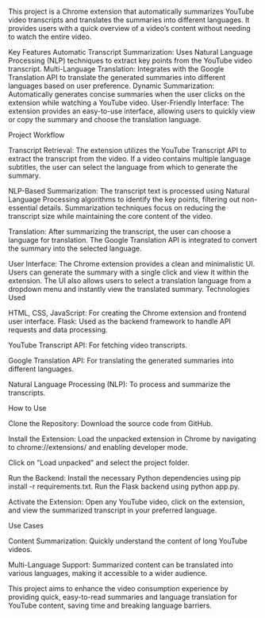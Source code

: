 This project is a Chrome extension that automatically summarizes YouTube video transcripts and translates the summaries into different languages. It provides users with a quick overview of a video’s content without needing to watch the entire video.

Key Features
Automatic Transcript Summarization: Uses Natural Language Processing (NLP) techniques to extract key points from the YouTube video transcript.
Multi-Language Translation: Integrates with the Google Translation API to translate the generated summaries into different languages based on user preference.
Dynamic Summarization: Automatically generates concise summaries when the user clicks on the extension while watching a YouTube video.
User-Friendly Interface: The extension provides an easy-to-use interface, allowing users to quickly view or copy the summary and choose the translation language.

Project Workflow

Transcript Retrieval:
The extension utilizes the YouTube Transcript API to extract the transcript from the video.
If a video contains multiple language subtitles, the user can select the language from which to generate the summary.

NLP-Based Summarization:
The transcript text is processed using Natural Language Processing algorithms to identify the key points, filtering out non-essential details.
Summarization techniques focus on reducing the transcript size while maintaining the core content of the video.

Translation:
After summarizing the transcript, the user can choose a language for translation.
The Google Translation API is integrated to convert the summary into the selected language.

User Interface:
The Chrome extension provides a clean and minimalistic UI.
Users can generate the summary with a single click and view it within the extension.
The UI also allows users to select a translation language from a dropdown menu and instantly view the translated summary.
Technologies Used

HTML, CSS, JavaScript:
For creating the Chrome extension and frontend user interface.
Flask: Used as the backend framework to handle API requests and data processing.

YouTube Transcript API: 
For fetching video transcripts.

Google Translation API:
For translating the generated summaries into different languages.

Natural Language Processing (NLP): 
To process and summarize the transcripts.

How to Use

Clone the Repository: Download the source code from GitHub.

Install the Extension:
Load the unpacked extension in Chrome by navigating to chrome://extensions/ and enabling developer mode.

Click on "Load unpacked" and select the project folder.

Run the Backend:
Install the necessary Python dependencies using pip install -r requirements.txt.
Run the Flask backend using python app.py.

Activate the Extension: Open any YouTube video, click on the extension, and view the summarized transcript in your preferred language.

Use Cases

Content Summarization: Quickly understand the content of long YouTube videos.

Multi-Language Support: Summarized content can be translated into various languages, making it accessible to a wider audience.

This project aims to enhance the video consumption experience by providing quick, easy-to-read summaries and language translation for YouTube content, saving time and breaking language barriers.
